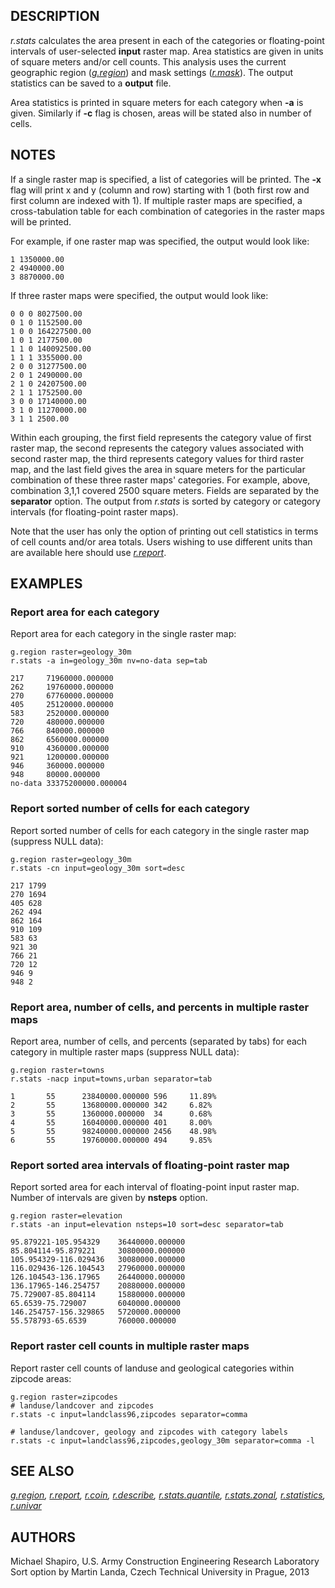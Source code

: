 ## DESCRIPTION

*r.stats* calculates the area present in each of the categories or
floating-point intervals of user-selected **input** raster map. Area
statistics are given in units of square meters and/or cell counts. This
analysis uses the current geographic region (*[g.region](g.region.md)*)
and mask settings (*[r.mask](r.mask.md)*). The output statistics can be
saved to a **output** file.

Area statistics is printed in square meters for each category when
**-a** is given. Similarly if **-c** flag is chosen, areas will be
stated also in number of cells.

## NOTES

If a single raster map is specified, a list of categories will be
printed. The **-x** flag will print x and y (column and row) starting
with 1 (both first row and first column are indexed with 1). If multiple
raster maps are specified, a cross-tabulation table for each combination
of categories in the raster maps will be printed.

For example, if one raster map was specified, the output would look
like:

```shell
1 1350000.00
2 4940000.00
3 8870000.00
```

If three raster maps were specified, the output would look like:

```shell
0 0 0 8027500.00
0 1 0 1152500.00
1 0 0 164227500.00
1 0 1 2177500.00
1 1 0 140092500.00
1 1 1 3355000.00
2 0 0 31277500.00
2 0 1 2490000.00
2 1 0 24207500.00
2 1 1 1752500.00
3 0 0 17140000.00
3 1 0 11270000.00
3 1 1 2500.00
```

Within each grouping, the first field represents the category value of
first raster map, the second represents the category values associated
with second raster map, the third represents category values for third
raster map, and the last field gives the area in square meters for the
particular combination of these three raster maps' categories. For
example, above, combination 3,1,1 covered 2500 square meters. Fields are
separated by the **separator** option. The output from *r.stats* is
sorted by category or category intervals (for floating-point raster
maps).

Note that the user has only the option of printing out cell statistics
in terms of cell counts and/or area totals. Users wishing to use
different units than are available here should use
*[r.report](r.report.md)*.

## EXAMPLES

### Report area for each category

Report area for each category in the single raster map:

```shell
g.region raster=geology_30m
r.stats -a in=geology_30m nv=no-data sep=tab

217     71960000.000000
262     19760000.000000
270     67760000.000000
405     25120000.000000
583     2520000.000000
720     480000.000000
766     840000.000000
862     6560000.000000
910     4360000.000000
921     1200000.000000
946     360000.000000
948     80000.000000
no-data 33375200000.000004
```

### Report sorted number of cells for each category

Report sorted number of cells for each category in the single raster map
(suppress NULL data):

```shell
g.region raster=geology_30m
r.stats -cn input=geology_30m sort=desc

217 1799
270 1694
405 628
262 494
862 164
910 109
583 63
921 30
766 21
720 12
946 9
948 2
```

### Report area, number of cells, and percents in multiple raster maps

Report area, number of cells, and percents (separated by tabs) for each
category in multiple raster maps (suppress NULL data):

```shell
g.region raster=towns
r.stats -nacp input=towns,urban separator=tab

1       55      23840000.000000 596     11.89%
2       55      13680000.000000 342     6.82%
3       55      1360000.000000  34      0.68%
4       55      16040000.000000 401     8.00%
5       55      98240000.000000 2456    48.98%
6       55      19760000.000000 494     9.85%
```

### Report sorted area intervals of floating-point raster map

Report sorted area for each interval of floating-point input raster map.
Number of intervals are given by **nsteps** option.

```shell
g.region raster=elevation
r.stats -an input=elevation nsteps=10 sort=desc separator=tab

95.879221-105.954329    36440000.000000
85.804114-95.879221     30800000.000000
105.954329-116.029436   30080000.000000
116.029436-126.104543   27960000.000000
126.104543-136.17965    26440000.000000
136.17965-146.254757    20880000.000000
75.729007-85.804114     15880000.000000
65.6539-75.729007       6040000.000000
146.254757-156.329865   5720000.000000
55.578793-65.6539       760000.000000
```

### Report raster cell counts in multiple raster maps

Report raster cell counts of landuse and geological categories within
zipcode areas:

```shell
g.region raster=zipcodes
# landuse/landcover and zipcodes
r.stats -c input=landclass96,zipcodes separator=comma

# landuse/landcover, geology and zipcodes with category labels
r.stats -c input=landclass96,zipcodes,geology_30m separator=comma -l
```

## SEE ALSO

*[g.region](g.region.md), [r.report](r.report.md), [r.coin](r.coin.md),
[r.describe](r.describe.md), [r.stats.quantile](r.stats.quantile.md),
[r.stats.zonal](r.stats.zonal.md), [r.statistics](r.statistics.md),
[r.univar](r.univar.md)*

## AUTHORS

Michael Shapiro, U.S. Army Construction Engineering Research
Laboratory
Sort option by Martin Landa, Czech Technical University in Prague, 2013

